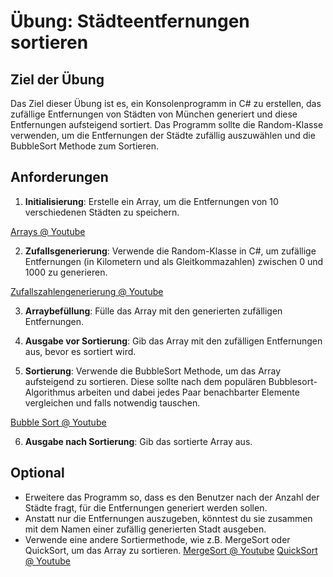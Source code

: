 # Übung: Städteentfernungen sortieren

## Ziel der Übung

Das Ziel dieser Übung ist es, ein Konsolenprogramm in C# zu erstellen, das zufällige Entfernungen von Städten von München generiert und diese Entfernungen aufsteigend sortiert. Das Programm sollte die Random-Klasse verwenden, um die Entfernungen der Städte zufällig auszuwählen und die BubbleSort Methode zum Sortieren.

## Anforderungen

1. **Initialisierung**: Erstelle ein Array, um die Entfernungen von 10 verschiedenen Städten zu speichern.

[Arrays @ Youtube](https://youtube.com/watch?v=gllNTMaI2xo)

2. **Zufallsgenerierung**: Verwende die Random-Klasse in C#, um zufällige Entfernungen (in Kilometern und als Gleitkommazahlen) zwischen 0 und 1000 zu generieren.

[Zufallszahlengenerierung @ Youtube](https://youtube.com/watch?v=ZXbzotEUr0w)

3. **Arraybefüllung**: Fülle das Array mit den generierten zufälligen Entfernungen.

4. **Ausgabe vor Sortierung**: Gib das Array mit den zufälligen Entfernungen aus, bevor es sortiert wird.

5. **Sortierung**: Verwende die BubbleSort Methode, um das Array aufsteigend zu sortieren. Diese sollte nach dem populären Bubblesort-Algorithmus arbeiten und dabei jedes Paar benachbarter Elemente vergleichen und falls notwendig tauschen.

[Bubble Sort @ Youtube](https://youtube.com/watch?v=qtXb0QnOceY)

6. **Ausgabe nach Sortierung**: Gib das sortierte Array aus.

## Optional

* Erweitere das Programm so, dass es den Benutzer nach der Anzahl der Städte fragt, für die Entfernungen generiert werden sollen.
* Anstatt nur die Entfernungen auszugeben, könntest du sie zusammen mit dem Namen einer zufällig generierten Stadt ausgeben.
* Verwende eine andere Sortiermethode, wie z.B. MergeSort oder QuickSort, um das Array zu sortieren.
[MergeSort @ Youtube](https://youtube.com/watch?v=-vSiwJaoGtM)
[QuickSort @ Youtube](https://youtube.com/watch?v=eNUM23f6g-s)